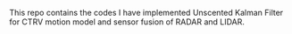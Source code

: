 This repo contains the codes I have implemented Unscented Kalman Filter for CTRV motion model and sensor fusion of RADAR and LIDAR.  